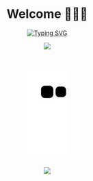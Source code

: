 <div align="center">
  
# Welcome 👨🏻‍💻

<div id="badges"  align="center">

[![Typing SVG](https://readme-typing-svg.herokuapp.com?color=63CF15&lines=If+you+fail+to+plan+you+plan+to+fail)](https://git.io/typing-svg)
    
  </div>

<div id="badges"  align="center">
    
    


    
  </div> 
</div>

 <div align="center">
   <img src="https://developers.giphy.com/branch/master/static/api-512d36c09662682717108a38bbb5c57d.gif" width="480"/>
  </div>





<br>
<br>
<div align="center">

  
   ![Snake animation](https://github.com/GabrielLuizSF/GabrielLuizSF/blob/output/github-contribution-grid-snake.svg)
  
  
  ##
 
<div> 
  <a href="https://instagram.com/gabrielluiz_dev/" target="_blank"><img src="https://img.shields.io/badge/-Instagram-%23E4405F?style=for-the-badge&logo=instagram&logoColor=black" target="_blank"></a>
  </div>
 
